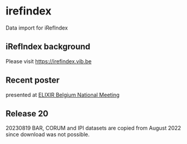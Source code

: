 # irefindex
Data import for iRefIndex

## iRefIndex background

Please visit https://irefindex.vib.be

## Recent poster

presented at [ELIXIR Belgium National Meeting](https://github.com/vibbits/irefindex/blob/master/20231007-iRefIndex-Scientific-poster.pdf)

## Release 20

20230819 BAR, CORUM and IPI datasets are copied from August 2022 since download was not possible.
